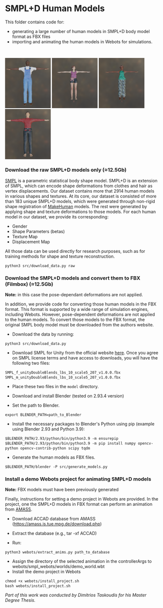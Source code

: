 # SMPL+D Human Models

This folder contains code for:
- generating a large number of human models in SMPL+D body model format as FBX files
- importing and animating the human models in Webots for simulations.
<br> 

<p float="left">
  <img src="./examples/model_1.png" width=150 />
  <img src="./examples/model_4.png" width=150 />
  <img src="./examples/model_3.png" width=150 />
  <img src="./examples/model_2.png" width=150 />
</p>

### Download the raw SMPL+D models only (≈12.5Gb)

[SMPL](https://files.is.tue.mpg.de/black/papers/SMPL2015.pdf) is a parametric statistical body shape model. SMPL+D is an extension of SMPL, which can encode shape deformations from clothes and hair as vertex displacements. Our dataset contains more that 2914 human models in various shapes and textures. At its core, our dataset is consisted of more than 183 unique SMPL+D models, which were generated through non-rigid shape registration of [MakeHuman](https://www.google.com/search?channel=fs&client=ubuntu&q=makehuman) models. The rest were generated by applying shape and texture deformations to those models. For each human model in our dataset, we provide its corresponding:

- Gender
- Shape Parameters (betas)
- Texture Map
- Displacement Map

All those data can be used directly for research purposes, such as for training methods for shape and texture reconstruction. 

```
python3 src/download_data.py raw
```

### Download the SMPL+D models and convert them to FBX (Filmbox) (≈12.5Gb)

**Note:** in this case the pose-dependant deformations are not applied.

In addition, we provide code for converting those human models in the FBX format. This format is supported by a wide range of simulation engines, including Webots. However, pose-dependent deformations are not applied to the human models. To convert those models to the FBX format, the original SMPL body model must be downloaded from the authors website.

- Download the data by running:
```
python3 src/download_data.py
```

- Download SMPL for Unity from the official website [here](https://smpl.is.tue.mpg.de/). Once you agree on SMPL license terms and have access to downloads, you will have the following two files:
```
SMPL_f_unityDoubleBlends_lbs_10_scale5_207_v1.0.0.fbx
SMPL_m_unityDoubleBlends_lbs_10_scale5_207_v1.0.0.fbx
```
- Place these two files in the ```model``` directory.

- Download and install Blender (tested on 2.93.4 version)

- Set the path to Blender.
```
export BLENDER_PATH=path_to_Blender
```
- Install the necessary packages to Blender's Python using pip (example using Blender 2.93 and Python 3.9):
```
$BLENDER_PATH/2.93/python/bin/python3.9 -m ensurepip
$BLENDER_PATH/2.93/python/bin/python3.9 -m pip install numpy opencv-python opencv-contrib-python scipy tqdm
```
- Generate the human models as FBX files. 
```
$BLENDER_PATH/blender -P src/generate_models.py
```

### Install a demo Webots project for animating SMPL+D models

**Note:** FBX models must have been previously generated

Finally, instructions for setting a demo project in Webots are provided. In the project, one the SMPL+D models in FBX format can perform an animation from  [AMASS](https://smpl.is.tue.mpg.de/).

-  Download ACCAD database from AMASS (https://amass.is.tue.mpg.de/download.php)

-  Extract the database (e.g., tar -xf ACCAD) 
-  Run:
```
python3 webots/extract_anims.py path_to_database
```
-  Assign the directory of the selected animation in the controllerArgs to webots/smpl_webots/worlds/demo_world.wbt
-  Install the demo project in Webots
```
chmod +x webots/install_project.sh
bash webots/install_project.sh
```

 <em> Part of this work was conducted by Dimitrios Taskoudis for his Master Degree Thesis. </em>
